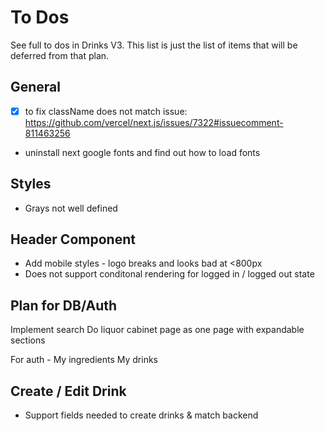 # To Dos

See full to dos in Drinks V3. This list is just the list of items that will be deferred from that plan.

## General

- [x] to fix className does not match issue: https://github.com/vercel/next.js/issues/7322#issuecomment-811463256
- uninstall next google fonts and find out how to load fonts

## Styles

- Grays not well defined

## Header Component

- Add mobile styles - logo breaks and looks bad at <800px
- Does not support conditonal rendering for logged in / logged out state

## Plan for DB/Auth

Implement search
Do liquor cabinet page as one page with expandable sections

For auth -
My ingredients
My drinks

## Create / Edit Drink

- Support fields needed to create drinks & match backend
